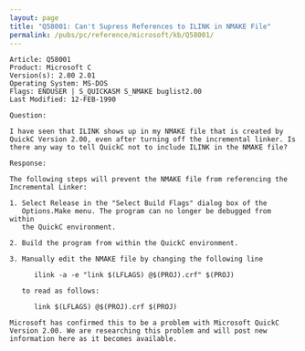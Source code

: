 ```yaml
---
layout: page
title: "Q58001: Can't Supress References to ILINK in NMAKE File"
permalink: /pubs/pc/reference/microsoft/kb/Q58001/
---
```


	Article: Q58001
	Product: Microsoft C
	Version(s): 2.00 2.01
	Operating System: MS-DOS
	Flags: ENDUSER | S_QUICKASM S_NMAKE buglist2.00
	Last Modified: 12-FEB-1990
	
	Question:
	
	I have seen that ILINK shows up in my NMAKE file that is created by
	QuickC Version 2.00, even after turning off the incremental linker. Is
	there any way to tell QuickC not to include ILINK in the NMAKE file?
	
	Response:
	
	The following steps will prevent the NMAKE file from referencing the
	Incremental Linker:
	
	1. Select Release in the "Select Build Flags" dialog box of the
	   Options.Make menu. The program can no longer be debugged from within
	   the QuickC environment.
	
	2. Build the program from within the QuickC environment.
	
	3. Manually edit the NMAKE file by changing the following line
	
	      ilink -a -e "link $(LFLAGS) @$(PROJ).crf" $(PROJ)
	
	   to read as follows:
	
	      link $(LFLAGS) @$(PROJ).crf $(PROJ)
	
	Microsoft has confirmed this to be a problem with Microsoft QuickC
	Version 2.00. We are researching this problem and will post new
	information here as it becomes available.
